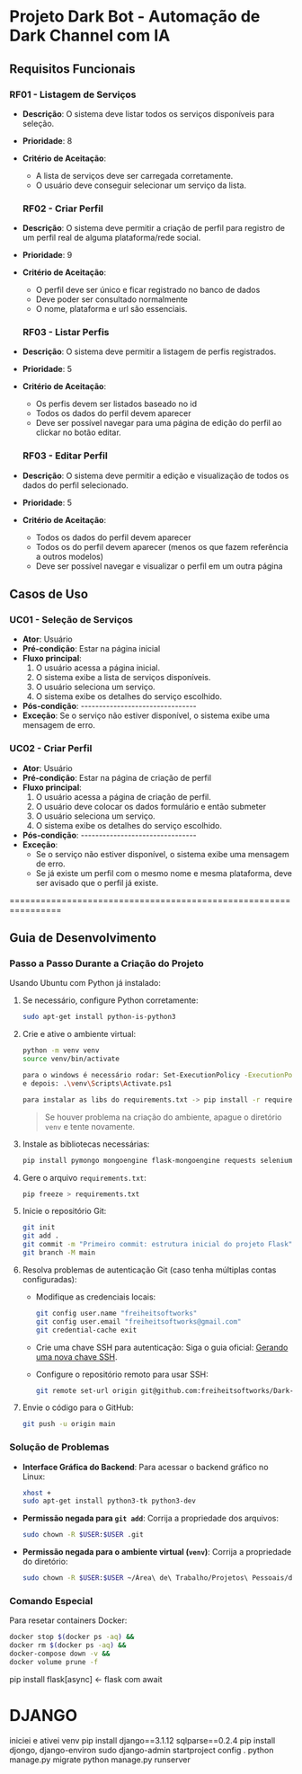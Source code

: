 # Projeto Dark Bot - Automação de Dark Channel com IA

## Requisitos Funcionais

### RF01 - Listagem de Serviços

- **Descrição**: O sistema deve listar todos os serviços disponíveis para seleção.
- **Prioridade**: 8
- **Critério de Aceitação**:

  - A lista de serviços deve ser carregada corretamente.
  - O usuário deve conseguir selecionar um serviço da lista.

  ### RF02 - Criar Perfil

- **Descrição**: O sistema deve permitir a criação de perfil para registro de um perfil real de alguma plataforma/rede social.
- **Prioridade**: 9
- **Critério de Aceitação**:

  - O perfil deve ser único e ficar registrado no banco de dados
  - Deve poder ser consultado normalmente
  - O nome, plataforma e url são essenciais.

  ### RF03 - Listar Perfis

- **Descrição**: O sistema deve permitir a listagem de perfis registrados.
- **Prioridade**: 5
- **Critério de Aceitação**:

  - Os perfis devem ser listados baseado no id
  - Todos os dados do perfil devem aparecer
  - Deve ser possível navegar para uma página de edição do perfil ao clickar no botão editar.

  ### RF03 - Editar Perfil

- **Descrição**: O sistema deve permitir a edição e visualização de todos os dados do perfil selecionado.
- **Prioridade**: 5
- **Critério de Aceitação**:
  - Todos os dados do perfil devem aparecer
  - Todos os do perfil devem aparecer (menos os que fazem referência a outros modelos)
  - Deve ser possível navegar e visualizar o perfil em um outra página

## Casos de Uso

### UC01 - Seleção de Serviços

- **Ator**: Usuário
- **Pré-condição**: Estar na página inicial
- **Fluxo principal**:
  1. O usuário acessa a página inicial.
  2. O sistema exibe a lista de serviços disponíveis.
  3. O usuário seleciona um serviço.
  4. O sistema exibe os detalhes do serviço escolhido.
- **Pós-condição**: --------------------------------
- **Exceção**: Se o serviço não estiver disponível, o sistema exibe uma mensagem de erro.

### UC02 - Criar Perfil

- **Ator**: Usuário
- **Pré-condição**: Estar na página de criação de perfil
- **Fluxo principal**:
  1. O usuário acessa a página de criação de perfil.
  2. O usuário deve colocar os dados formulário e então submeter
  3. O usuário seleciona um serviço.
  4. O sistema exibe os detalhes do serviço escolhido.
- **Pós-condição**: --------------------------------
- **Exceção**:
  - Se o serviço não estiver disponível, o sistema exibe uma mensagem de erro.
  - Se já existe um perfil com o mesmo nome e mesma plataforma, deve ser avisado que o perfil já existe.

================================================================

## Guia de Desenvolvimento

### Passo a Passo Durante a Criação do Projeto

Usando Ubuntu com Python já instalado:

1. Se necessário, configure Python corretamente:

   ```bash
   sudo apt-get install python-is-python3
   ```

2. Crie e ative o ambiente virtual:

   ```bash
   python -m venv venv
   source venv/bin/activate

   para o windows é necessário rodar: Set-ExecutionPolicy -ExecutionPolicy RemoteSigned -Scope CurrentUser
   e depois: .\venv\Scripts\Activate.ps1

   para instalar as libs do requirements.txt -> pip install -r requirements.txt
   ```

   > Se houver problema na criação do ambiente, apague o diretório `venv` e tente novamente.

3. Instale as bibliotecas necessárias:

   ```bash
   pip install pymongo mongoengine flask-mongoengine requests selenium Flask
   ```

4. Gere o arquivo `requirements.txt`:

   ```bash
   pip freeze > requirements.txt
   ```

5. Inicie o repositório Git:

   ```bash
   git init
   git add .
   git commit -m "Primeiro commit: estrutura inicial do projeto Flask"
   git branch -M main
   ```

6. Resolva problemas de autenticação Git (caso tenha múltiplas contas configuradas):

   - Modifique as credenciais locais:
     ```bash
     git config user.name "freiheitsoftworks"
     git config user.email "freiheitsoftworks@gmail.com"
     git credential-cache exit
     ```
   - Crie uma chave SSH para autenticação:
     Siga o guia oficial: [Gerando uma nova chave SSH](https://docs.github.com/pt/authentication/connecting-to-github-with-ssh/generating-a-new-ssh-key-and-adding-it-to-the-ssh-agent).

   - Configure o repositório remoto para usar SSH:
     ```bash
     git remote set-url origin git@github.com:freiheitsoftworks/Dark-Bot.git
     ```

7. Envie o código para o GitHub:
   ```bash
   git push -u origin main
   ```

### Solução de Problemas

- **Interface Gráfica do Backend**:
  Para acessar o backend gráfico no Linux:

  ```bash
  xhost +
  sudo apt-get install python3-tk python3-dev
  ```

- **Permissão negada para `git add`**:
  Corrija a propriedade dos arquivos:

  ```bash
  sudo chown -R $USER:$USER .git
  ```

- **Permissão negada para o ambiente virtual (`venv`)**:
  Corrija a propriedade do diretório:
  ```bash
  sudo chown -R $USER:$USER ~/Área\ de\ Trabalho/Projetos\ Pessoais/dark-bot/venv
  ```

### Comando Especial

Para resetar containers Docker:

```bash
docker stop $(docker ps -aq) &&
docker rm $(docker ps -aq) &&
docker-compose down -v &&
docker volume prune -f
```

pip install flask[async] <- flask com await

# DJANGO

iniciei e ativei venv
pip install django==3.1.12 sqlparse==0.2.4
pip install djongo, django-environ
sudo django-admin startproject config .
python manage.py migrate
python manage.py runserver
